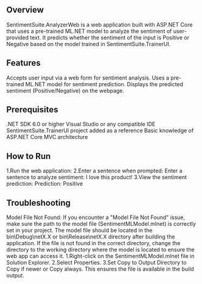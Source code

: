 ﻿Overview
------------
SentimentSuite.AnalyzerWeb is a web application built with ASP.NET Core that uses a pre-trained ML.NET model to analyze the sentiment of user-provided text. It predicts whether the sentiment of the input is Positive or Negative based on the model trained in SentimentSuite.TrainerUI.

Features
------------
Accepts user input via a web form for sentiment analysis.
Uses a pre-trained ML.NET model for sentiment prediction.
Displays the predicted sentiment (Positive/Negative) on the webpage.

Prerequisites
------------
.NET SDK 6.0 or higher
Visual Studio or any compatible IDE
SentimentSuite.TrainerUI project added as a reference
Basic knowledge of ASP.NET Core MVC architecture

How to Run
------------
1.Run the web application:
2.Enter a sentence when prompted:
	Enter a sentence to analyze sentiment:
	I love this product!
3.View the sentiment prediction:
	Prediction: Positive

Troubleshooting
------------
Model File Not Found: If you encounter a "Model File Not Found" issue, make sure the path to the model file (SentimentMLModel.mlnet) is correctly set in your project. The model file should be located in the bin\Debug\netX.X or bin\Release\netX.X directory after building the application. If the file is not found in the correct directory, change the directory to the working directory where the model is located to ensure the web app can access it.
	1.Right-click on the SentimentMLModel.mlnet file in Solution Explorer.
	2.Select Properties.
	3.Set Copy to Output Directory to Copy if newer or Copy always. This ensures the file is available in the build output.


